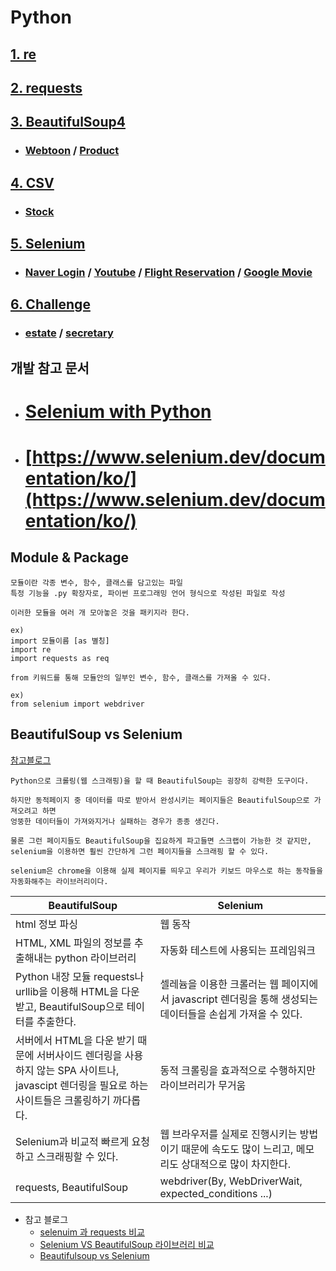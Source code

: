 # Python

## [1.  re](./re)

## [2.  requests](./requests)

## [3.  BeautifulSoup4](./BeautifulSoup4)
* ### [Webtoon](./webtoon) / [Product](./product)

## [4.  CSV](./csv)
* ### [Stock](./csv/csv_stock.py)

## [5.  Selenium](./selenium)
* ### [Naver Login](./selenium/naver_login.py) / [Youtube](./selenium/brave_girls_youtube.py) / [Flight Reservation](./selenium/flight_reservation.py) / [Google Movie](./selenium/google_movie.py)

## [6.  Challenge](./challenge)
* ### [estate](./challenge/estate.py) / [secretary](./challenge/secretary.py)

## 개발 참고 문서
* # [Selenium with Python](https://selenium-python.readthedocs.io/)
* # [https://www.selenium.dev/documentation/ko/](https://www.selenium.dev/documentation/ko/)

## Module & Package

    모듈이란 각종 변수, 함수, 클래스를 담고있는 파일
    특정 기능을 .py 확장자로, 파이썬 프로그래밍 언어 형식으로 작성된 파일로 작성

    이러한 모듈을 여러 개 모아놓은 것을 패키지라 한다.

    ex)
    import 모듈이름 [as 별칭]
    import re
    import requests as req
    
    from 키워드를 통해 모듈안의 일부인 변수, 함수, 클래스를 가져올 수 있다.

    ex)
    from selenium import webdriver

## BeautifulSoup vs Selenium
[참고블로그](https://ssamko.tistory.com/27)

    Python으로 크롤링(웹 스크래핑)을 할 때 BeautifulSoup는 굉장히 강력한 도구이다.

    하지만 동적페이지 중 데이터를 따로 받아서 완성시키는 페이지들은 BeautifulSoup으로 가져오려고 하면 
    엉뚱한 데이터들이 가져와지거나 실패하는 경우가 종종 생긴다. 

    물론 그런 페이지들도 BeautifulSoup을 집요하게 파고들면 스크랩이 가능한 것 같지만,  
    selenium을 이용하면 훨씬 간단하게 그런 페이지들을 스크래핑 할 수 있다.

    selenium은 chrome을 이용해 실제 페이지를 띄우고 우리가 키보드 마우스로 하는 동작들을 자동화해주는 라이브러리이다.
 
| BeautifulSoup | Selenium |
| --- | --- |
| html 정보 파싱 | 웹 동작 |
| HTML, XML 파일의 정보를 추출해내는 python 라이브러리 | 자동화 테스트에 사용되는 프레임워크 |
| Python 내장 모듈 requests나 urllib을 이용해 HTML을 다운 받고, BeautifulSoup으로 테이터를 추출한다.  | 셀레늄을 이용한 크롤러는 웹 페이지에서 javascript 렌더링을 통해 생성되는 데이터들을 손쉽게 가져올 수 있다. |
| 서버에서 HTML을 다운 받기 때문에 서버사이드 렌더링을 사용하지 않는 SPA 사이트나, <br> javascipt 렌더링을 필요로 하는 사이트들은 크롤링하기 까다롭다. | 동적 크롤링을 효과적으로 수행하지만 라이브러리가 무거움 |
| Selenium과 비교적 빠르게 요청하고 스크래핑할 수 있다. | 웹 브라우저를 실제로 진행시키는 방법이기 때문에 속도도 많이 느리고, 메모리도 상대적으로 많이 차지한다. |
| requests, BeautifulSoup | webdriver(By, WebDriverWait, expected_conditions ...) |

- 참고 블로그
    * [selenuim 과 requests 비교](https://mycup.tistory.com/270)  
    * [Selenium VS BeautifulSoup 라이브러리 비교](https://rladuddms.tistory.com/64)  
    * [Beautifulsoup vs Selenium](https://velog.io/@zoeyul/webcrawling)